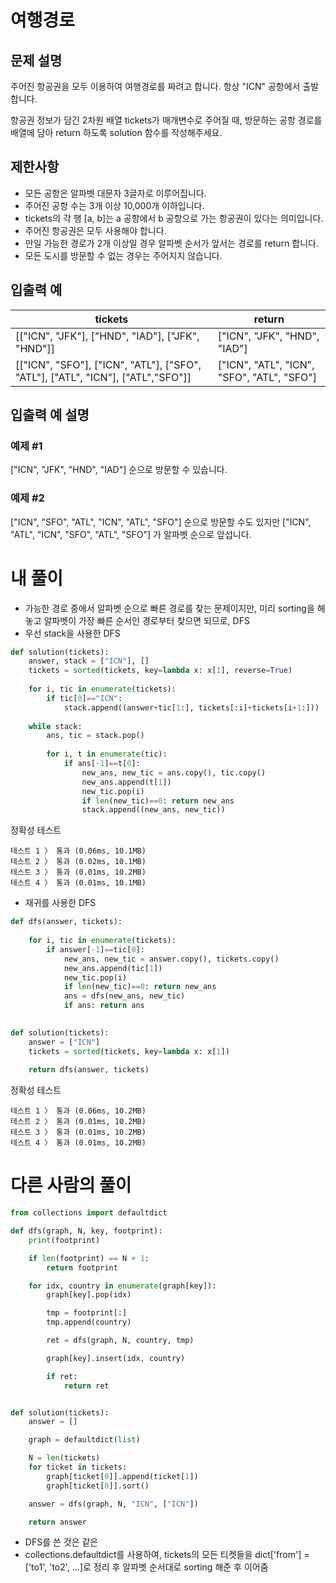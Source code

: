 # 여행경로
## 문제 설명
주어진 항공권을 모두 이용하여 여행경로를 짜려고 합니다. 항상 "ICN" 공항에서 출발합니다.

항공권 정보가 담긴 2차원 배열 tickets가 매개변수로 주어질 때, 방문하는 공항 경로를 배열에 담아 return 하도록 solution 함수를 작성해주세요.

## 제한사항
- 모든 공항은 알파벳 대문자 3글자로 이루어집니다.
- 주어진 공항 수는 3개 이상 10,000개 이하입니다.
- tickets의 각 행 [a, b]는 a 공항에서 b 공항으로 가는 항공권이 있다는 의미입니다.
- 주어진 항공권은 모두 사용해야 합니다.
- 만일 가능한 경로가 2개 이상일 경우 알파벳 순서가 앞서는 경로를 return 합니다.
- 모든 도시를 방문할 수 없는 경우는 주어지지 않습니다.

## 입출력 예
|tickets|return|
|-|-|
|[["ICN", "JFK"], ["HND", "IAD"], ["JFK", "HND"]]|["ICN", "JFK", "HND", "IAD"]|
|[["ICN", "SFO"], ["ICN", "ATL"], ["SFO", "ATL"], ["ATL", "ICN"], ["ATL","SFO"]]|["ICN", "ATL", "ICN", "SFO", "ATL", "SFO"]|

## 입출력 예 설명
### 예제 #1

["ICN", "JFK", "HND", "IAD"] 순으로 방문할 수 있습니다.

### 예제 #2

["ICN", "SFO", "ATL", "ICN", "ATL", "SFO"] 순으로 방문할 수도 있지만 ["ICN", "ATL", "ICN", "SFO", "ATL", "SFO"] 가 알파벳 순으로 앞섭니다.

# 내 풀이
- 가능한 경로 중에서 알파벳 순으로 빠른 경로를 찾는 문제이지만, 미리 sorting을 해놓고 알파벳이 가장 빠른 순서인 경로부터 찾으면 되므로, DFS
- 우선 stack을 사용한 DFS
```python
def solution(tickets):
    answer, stack = ["ICN"], []
    tickets = sorted(tickets, key=lambda x: x[1], reverse=True)
    
    for i, tic in enumerate(tickets):
        if tic[0]=="ICN":
            stack.append((answer+tic[1:], tickets[:i]+tickets[i+1:]))
    
    while stack:
        ans, tic = stack.pop()
        
        for i, t in enumerate(tic):
            if ans[-1]==t[0]:
                new_ans, new_tic = ans.copy(), tic.copy()
                new_ans.append(t[1])
                new_tic.pop(i)
                if len(new_tic)==0: return new_ans
                stack.append((new_ans, new_tic))
```
정확성  테스트
```
테스트 1 〉	통과 (0.06ms, 10.1MB)
테스트 2 〉	통과 (0.02ms, 10.1MB)
테스트 3 〉	통과 (0.01ms, 10.2MB)
테스트 4 〉	통과 (0.01ms, 10.1MB)
```
- 재귀를 사용한 DFS
```python
def dfs(answer, tickets):
    
    for i, tic in enumerate(tickets):
        if answer[-1]==tic[0]:
            new_ans, new_tic = answer.copy(), tickets.copy()
            new_ans.append(tic[1])
            new_tic.pop(i)
            if len(new_tic)==0: return new_ans
            ans = dfs(new_ans, new_tic)
            if ans: return ans
    

def solution(tickets):
    answer = ["ICN"]
    tickets = sorted(tickets, key=lambda x: x[1])
    
    return dfs(answer, tickets)
```
정확성  테스트
```
테스트 1 〉	통과 (0.06ms, 10.2MB)
테스트 2 〉	통과 (0.01ms, 10.2MB)
테스트 3 〉	통과 (0.01ms, 10.2MB)
테스트 4 〉	통과 (0.01ms, 10.2MB)
```

# 다른 사람의 풀이
```python
from collections import defaultdict 

def dfs(graph, N, key, footprint):
    print(footprint)

    if len(footprint) == N + 1:
        return footprint

    for idx, country in enumerate(graph[key]):
        graph[key].pop(idx)

        tmp = footprint[:]
        tmp.append(country)

        ret = dfs(graph, N, country, tmp)

        graph[key].insert(idx, country)

        if ret:
            return ret


def solution(tickets):
    answer = []

    graph = defaultdict(list)

    N = len(tickets)
    for ticket in tickets:
        graph[ticket[0]].append(ticket[1])
        graph[ticket[0]].sort()

    answer = dfs(graph, N, "ICN", ["ICN"])

    return answer
```
- DFS를 쓴 것은 같은
- collections.defaultdict를 사용하여, tickets의 모든 티켓들을 dict['from'] = ['to1', 'to2', ...]로 정리 후 알파벳 순서대로 sorting 해준 후 이어줌
